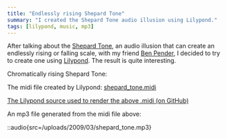 ```yaml
---
title: "Endlessly rising Shepard Tone"
summary: "I created the Shepard Tone audio illusion using Lilypond."
tags: [lilypond, music, mp3]
---
```


After talking about the [Shepard Tone](http://en.wikipedia.org/wiki/Shepard_tone), an audio illusion that can create an endlessly rising or falling scale, with my friend [Ben Pender](http://www.benjaminpender.com/), I decided to try to create one using [Lilypond](http://lilypond.org/web/). The result is quite interesting.

Chromatically rising Shepard Tone:

The midi file created by Lilypond: [shepard_tone.midi](/uploads/2009/03/shepard_tone.midi)

[The Lilypond source used to render the above .midi (on GitHub)](https://github.com/captbaritone/eldredge-shepard_tone)

An mp3 file generated from the midi file above:

::audio{src=/uploads/2009/03/shepard_tone.mp3}
